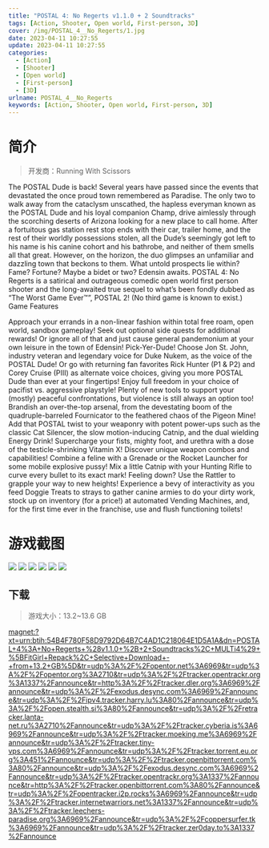 ```yaml
---
title: "POSTAL 4: No Regerts v1.1.0 + 2 Soundtracks"
tags: [Action, Shooter, Open world, First-person, 3D]
cover: /img/POSTAL_4__No_Regerts/1.jpg
date: 2023-04-11 10:27:55
update: 2023-04-11 10:27:55
categories: 
  - [Action]
  - [Shooter]
  - [Open world]
  - [First-person]
  - [3D]
urlname: POSTAL_4__No_Regerts
keywords: [Action, Shooter, Open world, First-person, 3D]
---
```

# 简介

> 开发商：Running With Scissors

The POSTAL Dude is back!
Several years have passed since the events that devastated the once proud town remembered as Paradise. The only two to walk away from the cataclysm unscathed, the hapless everyman known as the POSTAL Dude and his loyal companion Champ, drive aimlessly through the scorching deserts of Arizona looking for a new place to call home. After a fortuitous gas station rest stop ends with their car, trailer home, and the rest of their worldly possessions stolen, all the Dude’s seemingly got left to his name is his canine cohort and his bathrobe, and neither of them smells all that great. However, on the horizon, the duo glimpses an unfamiliar and dazzling town that beckons to them. What untold prospects lie within? Fame? Fortune? Maybe a bidet or two? Edensin awaits.
POSTAL 4: No Regerts is a satirical and outrageous comedic open world first person shooter and the long-awaited true sequel to what’s been fondly dubbed as “The Worst Game Ever™”, POSTAL 2! (No third game is known to exist.)
Game Features

Approach your errands in a non-linear fashion within total free roam, open world, sandbox gameplay! Seek out optional side quests for additional rewards! Or ignore all of that and just cause general pandemonium at your own leisure in the town of Edensin!
Pick-Yer-Dude! Choose Jon St. John, industry veteran and legendary voice for Duke Nukem, as the voice of the POSTAL Dude! Or go with returning fan favorites Rick Hunter (P1 & P2) and Corey Cruise (PIII) as alternate voice choices, giving you more POSTAL Dude than ever at your fingertips!
Enjoy full freedom in your choice of pacifist vs. aggressive playstyle! Plenty of new tools to support your (mostly) peaceful confrontations, but violence is still always an option too!
Brandish an over-the-top arsenal, from the devestating boom of the quadruple-barreled Fournicator to the feathered chaos of the Pigeon Mine!
Add that POSTAL twist to your weaponry with potent power-ups such as the classic Cat Silencer, the slow motion-inducing Catnip, and the dual wielding Energy Drink! Supercharge your fists, mighty foot, and urethra with a dose of the testicle-shrinking Vitamin X!
Discover unique weapon combos and capabilities! Combine a feline with a Grenade or the Rocket Launcher for some mobile explosive pussy! Mix a little Catnip with your Hunting Rifle to curve every bullet to its exact mark! Feeling down? Use the Rattler to grapple your way to new heights!
Experience a bevy of interactivity as you feed Doggie Treats to strays to gather canine armies to do your dirty work, stock up on inventory (for a price!) at automated Vending Machines, and, for the first time ever in the franchise, use and flush functioning toilets!

# 游戏截图

![](/img/POSTAL_4__No_Regerts/2.jpg)
![](/img/POSTAL_4__No_Regerts/3.jpg)
![](/img/POSTAL_4__No_Regerts/4.jpg)
![](/img/POSTAL_4__No_Regerts/5.jpg)
![](/img/POSTAL_4__No_Regerts/6.jpg)
![](/img/POSTAL_4__No_Regerts/7.jpg)


## 下载

> 游戏大小：13.2~13.6 GB

[magnet:?xt=urn:btih:54B4F780F58D9792D64B7C4AD1C218064E1D5A1A&amp;dn=POSTAL+4%3A+No+Regerts+%28v1.1.0+%2B+2+Soundtracks%2C+MULTi4%29+%5BFitGirl+Repack%2C+Selective+Download+-+from+13.2+GB%5D&amp;tr=udp%3A%2F%2Fopentor.net%3A6969&amp;tr=udp%3A%2F%2Fopentor.org%3A2710&amp;tr=udp%3A%2F%2Ftracker.opentrackr.org%3A1337%2Fannounce&amp;tr=http%3A%2F%2Ftracker.dler.org%3A6969%2Fannounce&amp;tr=udp%3A%2F%2Fexodus.desync.com%3A6969%2Fannounce&amp;tr=udp%3A%2F%2Fipv4.tracker.harry.lu%3A80%2Fannounce&amp;tr=udp%3A%2F%2Fopen.stealth.si%3A80%2Fannounce&amp;tr=udp%3A%2F%2Fretracker.lanta-net.ru%3A2710%2Fannounce&amp;tr=udp%3A%2F%2Ftracker.cyberia.is%3A6969%2Fannounce&amp;tr=udp%3A%2F%2Ftracker.moeking.me%3A6969%2Fannounce&amp;tr=udp%3A%2F%2Ftracker.tiny-vps.com%3A6969%2Fannounce&amp;tr=udp%3A%2F%2Ftracker.torrent.eu.org%3A451%2Fannounce&amp;tr=udp%3A%2F%2Ftracker.openbittorrent.com%3A80%2Fannounce&amp;tr=udp%3A%2F%2Fexodus.desync.com%3A6969%2Fannounce&amp;tr=udp%3A%2F%2Ftracker.opentrackr.org%3A1337%2Fannounce&amp;tr=http%3A%2F%2Ftracker.openbittorrent.com%3A80%2Fannounce&amp;tr=udp%3A%2F%2Fopentracker.i2p.rocks%3A6969%2Fannounce&amp;tr=udp%3A%2F%2Ftracker.internetwarriors.net%3A1337%2Fannounce&amp;tr=udp%3A%2F%2Ftracker.leechers-paradise.org%3A6969%2Fannounce&amp;tr=udp%3A%2F%2Fcoppersurfer.tk%3A6969%2Fannounce&amp;tr=udp%3A%2F%2Ftracker.zer0day.to%3A1337%2Fannounce](magnet:?xt=urn:btih:54B4F780F58D9792D64B7C4AD1C218064E1D5A1A&amp;dn=POSTAL+4%3A+No+Regerts+%28v1.1.0+%2B+2+Soundtracks%2C+MULTi4%29+%5BFitGirl+Repack%2C+Selective+Download+-+from+13.2+GB%5D&amp;tr=udp%3A%2F%2Fopentor.net%3A6969&amp;tr=udp%3A%2F%2Fopentor.org%3A2710&amp;tr=udp%3A%2F%2Ftracker.opentrackr.org%3A1337%2Fannounce&amp;tr=http%3A%2F%2Ftracker.dler.org%3A6969%2Fannounce&amp;tr=udp%3A%2F%2Fexodus.desync.com%3A6969%2Fannounce&amp;tr=udp%3A%2F%2Fipv4.tracker.harry.lu%3A80%2Fannounce&amp;tr=udp%3A%2F%2Fopen.stealth.si%3A80%2Fannounce&amp;tr=udp%3A%2F%2Fretracker.lanta-net.ru%3A2710%2Fannounce&amp;tr=udp%3A%2F%2Ftracker.cyberia.is%3A6969%2Fannounce&amp;tr=udp%3A%2F%2Ftracker.moeking.me%3A6969%2Fannounce&amp;tr=udp%3A%2F%2Ftracker.tiny-vps.com%3A6969%2Fannounce&amp;tr=udp%3A%2F%2Ftracker.torrent.eu.org%3A451%2Fannounce&amp;tr=udp%3A%2F%2Ftracker.openbittorrent.com%3A80%2Fannounce&amp;tr=udp%3A%2F%2Fexodus.desync.com%3A6969%2Fannounce&amp;tr=udp%3A%2F%2Ftracker.opentrackr.org%3A1337%2Fannounce&amp;tr=http%3A%2F%2Ftracker.openbittorrent.com%3A80%2Fannounce&amp;tr=udp%3A%2F%2Fopentracker.i2p.rocks%3A6969%2Fannounce&amp;tr=udp%3A%2F%2Ftracker.internetwarriors.net%3A1337%2Fannounce&amp;tr=udp%3A%2F%2Ftracker.leechers-paradise.org%3A6969%2Fannounce&amp;tr=udp%3A%2F%2Fcoppersurfer.tk%3A6969%2Fannounce&amp;tr=udp%3A%2F%2Ftracker.zer0day.to%3A1337%2Fannounce)